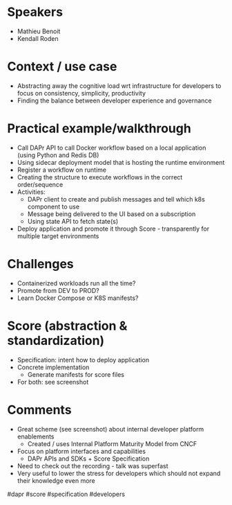# Speakers
* Mathieu Benoit
* Kendall Roden
# Context / use case
* Abstracting away the cognitive load wrt infrastructure for developers to focus on consistency, simplicity, productivity
* Finding the balance between developer experience and governance
# Practical example/walkthrough
* Call DAPr API to call Docker workflow based on a local application (using Python and Redis DB)
* Using sidecar deployment model that is hosting the runtime environment
* Register a workflow on runtime
* Creating the structure to execute workflows in the correct order/sequence
* Activities:
	* DAPr client to create and publish messages and tell which k8s component to use
	* Message being delivered to the UI based on a subscription
	* Using state API to fetch state(s)
* Deploy application and promote it through Score - transparently for multiple target environments
# Challenges
* Containerized workloads run all the time?
* Promote from DEV to PROD?
* Learn Docker Compose or K8S manifests?
# Score (abstraction & standardization)
* Specification: intent how to deploy application 
* Concrete implementation
	* Generate manifests for score files
* For both: see screenshot
# Comments
* Great scheme (see screenshot) about internal developer platform enablements
	* Created / uses Internal Platform Maturity Model from CNCF
* Focus on platform interfaces and capabilities
	* DAPr APIs and SDKs + Score Specification
* Need to check out the recording - talk was superfast
* Very useful to lower the stress for developers which should not expand their knowledge even more

#dapr #score #specification #developers


